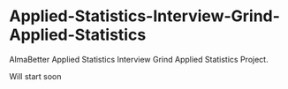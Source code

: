 # Applied-Statistics-Interview-Grind-Applied-Statistics
AlmaBetter Applied Statistics Interview Grind Applied Statistics Project.

Will start soon
